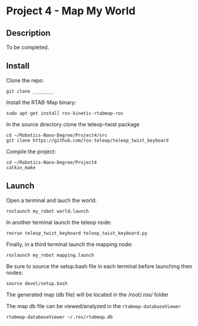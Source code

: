 # Project 4 - Map My World

## Description

To be completed.

## Install

Clone the repo:
```
git clone ________
```

Install the RTAB-Map binary:
```
sudo apt-get install ros-kinetic-rtabmap-ros
```

In the source directory clone the teleop-twist package
```
cd ~/Robotics-Nano-Degree/Project4/src
git clone https://github.com/ros-teleop/teleop_twist_keyboard
```

Compile the project:
```
cd ~/Robotics-Nano-Degree/Project4
catkin_make
```


## Launch

Open a terminal and lauch the world:
```
roslaunch my_robot world.launch
```

In another terminal launch the teleop node:
```
rosrun teleop_twist_keyboard teleop_twist_keyboard.py
```

Finally, in a third terminal launch the mapping node:
```
roslaunch my_robot mapping.launch
```

Be sure to source the setup.bash file in each terminal before launching then nodes:
```
source devel/setup.bash
```
The generated map (db file) will be located in the /root/.ros/ folder

The map db file can be viewed/analyzed in the `rtabmap-databaseViewer`
```
rtabmap-databaseViewer ~/.ros/rtabmap.db
```
